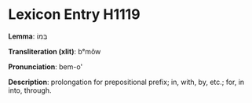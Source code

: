 # Lexicon Entry H1119

**Lemma**: בְּמוֹ

**Transliteration (xlit)**: bᵉmôw

**Pronunciation**: bem-o'

**Description**:
prolongation for prepositional prefix; in, with, by, etc.; for, in into, through.
